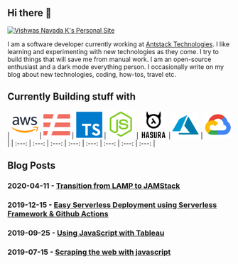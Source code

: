 ## Hi there 👋

[![Vishwas Navada K's Personal Site](https://images.unsplash.com/photo-1589707461048-d377b516c5fb?ixlib=rb-1.2.1&q=80&fm=jpg&crop=entropy&cs=tinysrgb&w=1080&fit=max&ixid=eyJhcHBfaWQiOjE0MzMyOH0)](https://vishwas.tech)

I am a software developer currently working at [Antstack Technologies](https://antstack.io). I like learning and experimenting with new technologies as they come. I try to build things that will save me from manual work. I am an open-source enthusiast and a dark mode everything person. I occasionally write on my blog about new technologies, coding, how-tos, travel etc.

## Currently Building stuff with

| <img src="https://raw.githubusercontent.com/vishwasnavadak/vishwasnavadak/master/img/aws.png" width=60 alt="aws icon"> |
<img src="https://raw.githubusercontent.com/vishwasnavadak/vishwasnavadak/master/img/serverless.png" width=60 alt="serverless icon"> |
<img src="https://raw.githubusercontent.com/vishwasnavadak/vishwasnavadak/master/img/typescript.png" width=60 alt="typescript icon"> |
<img src="https://raw.githubusercontent.com/vishwasnavadak/vishwasnavadak/master/img/nodejs.png" width=60 alt="nodejs icon"> |
<img src="https://raw.githubusercontent.com/vishwasnavadak/vishwasnavadak/master/img/hasura.png" width=60 alt="hasura icon"> |
<img src="https://raw.githubusercontent.com/vishwasnavadak/vishwasnavadak/master/img/azure.png" width=60 alt="azure icon"> |
<img src="https://raw.githubusercontent.com/vishwasnavadak/vishwasnavadak/master/img/gcp.png" width=60 alt="gcp icon"> |
| :---: | :---: | :---: | :---: | :---: | :---: | :---: | :---: |

## Blog Posts

### 2020-04-11 - [Transition from LAMP to JAMStack](https://vishwas.tech//blog/2020/04/11/lamp-to-jam-stack.html?utm_source=GitHub&utm_medium=GitHubRepo&utm_campaign=GitHubTraffic)

### 2019-12-15 - [Easy Serverless Deployment using Serverless Framework & Github Actions](https://vishwas.tech//blog/2019/12/15/serverless-deployment-using-serverless-framework-github-actions.html?utm_source=GitHub&utm_medium=GitHubRepo&utm_campaign=GitHubTraffic)

### 2019-09-25 - [Using JavaScript with Tableau](https://vishwas.tech//blog/2019/09/25/using-javascript-with-tableau.html?utm_source=GitHub&utm_medium=GitHubRepo&utm_campaign=GitHubTraffic)

### 2019-07-15 - [Scraping the web with javascript](https://vishwas.tech/blog/2019/07/15/scraping-with-javascript.html?utm_source=GitHub&utm_medium=GitHubRepo&utm_campaign=GitHubTraffic)
